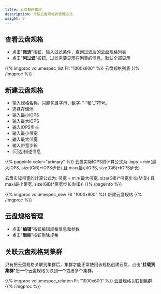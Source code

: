 ```yaml
---
title: 云盘规格管理
description: 介绍云盘规格的管理方法
weight: 9
---
```


## 查看云盘规格
  * 点击"**筛选**"按钮，输入过滤条件，查询过滤后的云盘规格列表
  * 点击"**列过滤**"按钮，过滤需要显示在列表的信息，默认全部显示
  
{{% imgproc volumespec_list Fit "1000x600" %}}
云盘规格列表
{{% /imgproc %}}

## 新建云盘规格
  * 输入规格名称，只能包含字母、数字、”-“和”_“符号。
  * 选择存储池
  * 输入最小IOPS
  * 输入最大IOPS
  * 输入IOPS步长
  * 输入最小带宽
  * 输入最大带宽
  * 输入带宽步长
  * (可选)描述信息

{{% pageinfo color="primary" %}}
云盘实际IOPS的计算公式为: iops = min(最大IOPS, size(GiB)*IOPS步长) 且 max(最小IOPS, size(GiB)*IOPS步长) 

云盘实际带宽的计算公式为: 带宽 = min(最大带宽, size(GiB)*带宽步长(MiB)) 且 max(最小带宽, size(GiB)*带宽步长(MiB)) 
{{% /pageinfo %}}

{{% imgproc volumespec_new Fit "1000x600" %}}
新建云盘规格
{{% /imgproc %}}

## 云盘规格管理
  * 点击"**编辑**"按钮编辑规格信息和参数
  * 点击"**删除**"按钮删除规格

## 关联云盘规格到集群
只有把云盘规格关联到集群后，集群才能正常使用该规格创建云盘，点击"**挂载到集群**"把一个云盘规格关联到一个或者多个集群。

{{% imgproc volumespec_relation Fit "1000x600" %}}
云盘规格关联到集群
{{% /imgproc %}}
